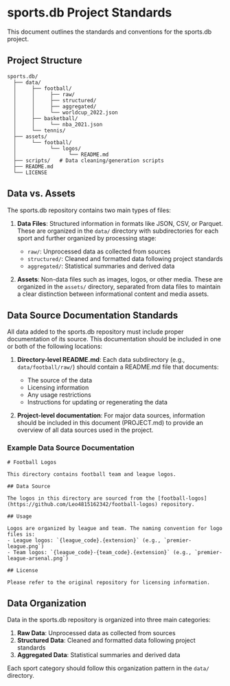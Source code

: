 # sports.db Project Standards

This document outlines the standards and conventions for the sports.db project.

## Project Structure

```
sports.db/
  ├── data/
  │     ├── football/
  │     │     ├── raw/
  │     │     ├── structured/
  │     │     ├── aggregated/
  │     │     └── worldcup_2022.json
  │     ├── basketball/
  │     │     └── nba_2021.json
  │     └── tennis/
  ├── assets/
  │     └── football/
  │           └── logos/
  │                 └── README.md
  ├── scripts/   # Data cleaning/generation scripts
  ├── README.md
  └── LICENSE
```

## Data vs. Assets

The sports.db repository contains two main types of files:

1. **Data Files**: Structured information in formats like JSON, CSV, or Parquet. These are organized in the `data/` directory with subdirectories for each sport and further organized by processing stage:
   - `raw/`: Unprocessed data as collected from sources
   - `structured/`: Cleaned and formatted data following project standards
   - `aggregated/`: Statistical summaries and derived data

2. **Assets**: Non-data files such as images, logos, or other media. These are organized in the `assets/` directory, separated from data files to maintain a clear distinction between informational content and media assets.

## Data Source Documentation Standards

All data added to the sports.db repository must include proper documentation of its source. This documentation should be included in one or both of the following locations:

1. **Directory-level README.md**: Each data subdirectory (e.g., `data/football/raw/`) should contain a README.md file that documents:
   - The source of the data
   - Licensing information
   - Any usage restrictions
   - Instructions for updating or regenerating the data

2. **Project-level documentation**: For major data sources, information should be included in this document (PROJECT.md) to provide an overview of all data sources used in the project.

### Example Data Source Documentation

```
# Football Logos

This directory contains football team and league logos.

## Data Source

The logos in this directory are sourced from the [football-logos](https://github.com/Leo4815162342/football-logos) repository.

## Usage

Logos are organized by league and team. The naming convention for logo files is:
- League logos: `{league_code}.{extension}` (e.g., `premier-league.png`)
- Team logos: `{league_code}-{team_code}.{extension}` (e.g., `premier-league-arsenal.png`)

## License

Please refer to the original repository for licensing information.
```

## Data Organization

Data in the sports.db repository is organized into three main categories:

1. **Raw Data**: Unprocessed data as collected from sources
2. **Structured Data**: Cleaned and formatted data following project standards
3. **Aggregated Data**: Statistical summaries and derived data

Each sport category should follow this organization pattern in the `data/` directory.